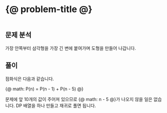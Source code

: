 # {@ problem-title @}

~~~problem-info-table
~~~

## 문제 분석

가장 안쪽부터 삼각형을 가장 긴 변에 붙여가며 도형을 만들어 나갑니다.

## 풀이

점화식은 다음과 같습니다.

{@ math: P(n) = P(n - 1) + P(n - 5) @}

문제에 앞 10개의 값이 주어져 있으므로 {@ math: n - 5 @}가 나오지 않을 일은 없습니다.
DP 배열을 하나 만들고 재귀로 풀면 됩니다.
